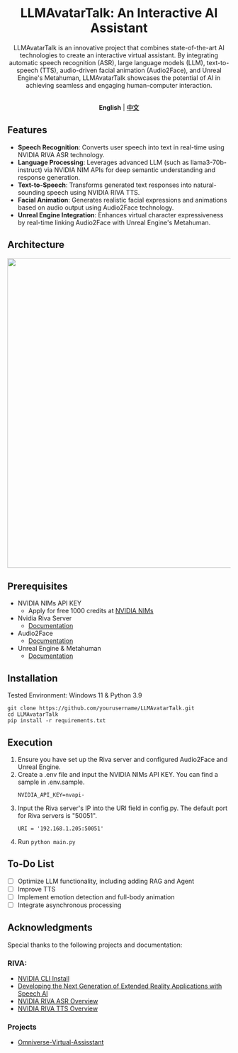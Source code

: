 <div align="center">

<h1>LLMAvatarTalk: An Interactive AI Assistant</h1>
LLMAvatarTalk is an innovative project that combines state-of-the-art AI technologies to create an interactive virtual assistant. By integrating automatic speech recognition (ASR), large language models (LLM), text-to-speech (TTS), audio-driven facial animation (Audio2Face), and Unreal Engine's Metahuman, LLMAvatarTalk showcases the potential of AI in achieving seamless and engaging human-computer interaction.
<br><br>

**English** | [**中文**](./docs/CN/README.md) 

</div>

## Features
- **Speech Recognition**: Converts user speech into text in real-time using NVIDIA RIVA ASR technology.
- **Language Processing**: Leverages advanced LLM (such as llama3-70b-instruct) via NVIDIA NIM APIs for deep semantic understanding and response generation.
- **Text-to-Speech**: Transforms generated text responses into natural-sounding speech using NVIDIA RIVA TTS.
- **Facial Animation**: Generates realistic facial expressions and animations based on audio output using Audio2Face technology.
- **Unreal Engine Integration**: Enhances virtual character expressiveness by real-time linking Audio2Face with Unreal Engine's Metahuman.

## Architecture
<img src="https://github.com/wsxqaza12/LLMAvatarTalk-NVIDIA-RIVA-Audio2Face-Langchain/blob/main/png/architecture%20diagram.png" width="700" />

## Prerequisites
- NVIDIA NIMs API KEY
  - Apply for free 1000 credits at [NVIDIA NIMs](https://build.nvidia.com/explore/discover?signin=false&signin_corporate=false)
- Nvidia Riva Server
  - [Documentation](./docs/RIVA/RIVA_Tutorial.md)
- Audio2Face
  - [Documentation](./docs/Audio2Face/Audio2Face_Tutorial.md)
- Unreal Engine & Metahuman
  - [Documentation](./docs/UE/UE_Tutorial.md)

## Installation
Tested Environment: Windows 11 & Python 3.9

```plaintext
git clone https://github.com/yourusername/LLMAvatarTalk.git
cd LLMAvatarTalk
pip install -r requirements.txt
```

## Execution
1. Ensure you have set up the Riva server and configured Audio2Face and Unreal Engine.
2. Create a .env file and input the NVIDIA NIMs API KEY. You can find a sample in .env.sample.
   ```plaintext
   NVIDIA_API_KEY=nvapi-
   ```
3. Input the Riva server's IP into the URI field in config.py. The default port for Riva servers is "50051".
   ```plaintext
   URI = '192.168.1.205:50051'
   ```
4. Run `python main.py`

## To-Do List
- [ ] Optimize LLM functionality, including adding RAG and Agent
- [ ] Improve TTS
- [ ] Implement emotion detection and full-body animation
- [ ] Integrate asynchronous processing

## Acknowledgments
Special thanks to the following projects and documentation:

### RIVA:
  - [NVIDIA CLI Install](https://org.ngc.nvidia.com/setup/installers/cli)
  - [Developing the Next Generation of Extended Reality Applications with Speech AI](https://developer.nvidia.com/blog/developing-the-next-generation-of-extended-reality-applications-with-speech-ai/)
  - [NVIDIA RIVA ASR Overview](https://docs.nvidia.com/deeplearning/riva/user-guide/docs/asr/asr-overview.html)
  - [NVIDIA RIVA TTS Overview](https://docs.nvidia.com/deeplearning/riva/user-guide/docs/tts/tts-overview.html)
  
### Projects
- [Omniverse-Virtual-Assisstant](https://github.com/zslrmhb/Omniverse-Virtual-Assisstant)
